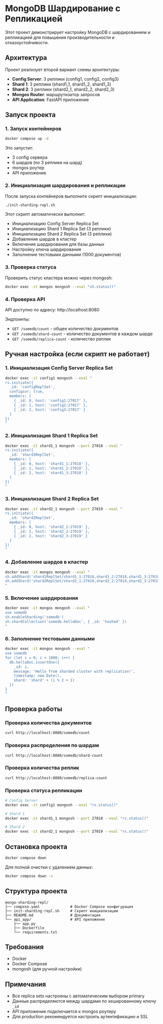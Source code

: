 # MongoDB Шардирование с Репликацией

Этот проект демонстрирует настройку MongoDB с шардированием и репликацией для повышения производительности и отказоустойчивости.

## Архитектура

Проект реализует второй вариант схемы архитектуры:
- **Config Server**: 3 реплики (config1, config2, config3)
- **Shard 1**: 3 реплики (shard1_1, shard1_2, shard1_3)
- **Shard 2**: 3 реплики (shard2_1, shard2_2, shard2_3)
- **Mongos Router**: маршрутизатор запросов
- **API Application**: FastAPI приложение

## Запуск проекта

### 1. Запуск контейнеров

```bash
docker compose up -d
```

Это запустит:
- 3 config сервера
- 6 шардов (по 3 реплики на шард)
- mongos роутер
- API приложение

### 2. Инициализация шардирования и репликации

После запуска контейнеров выполните скрипт инициализации:

```bash
./init-sharding-repl.sh
```

Этот скрипт автоматически выполнит:
- Инициализацию Config Server Replica Set
- Инициализацию Shard 1 Replica Set (3 реплики)
- Инициализацию Shard 2 Replica Set (3 реплики)
- Добавление шардов в кластер
- Включение шардирования для базы данных
- Настройку ключа шардирования
- Заполнение тестовыми данными (1000 документов)

### 3. Проверка статуса

Проверить статус кластера можно через mongosh:

```bash
docker exec -it mongos mongosh --eval "sh.status()"
```

### 4. Проверка API

API доступно по адресу: http://localhost:8080

Эндпоинты:
- `GET /somedb/count` - общее количество документов
- `GET /somedb/shard-count` - количество документов в каждом шарде
- `GET /somedb/replica-count` - количество реплик

## Ручная настройка (если скрипт не работает)

### 1. Инициализация Config Server Replica Set

```bash
docker exec -it config1 mongosh --eval "
rs.initiate({
  _id: 'configReplSet',
  configsvr: true,
  members: [
    { _id: 0, host: 'config1:27017' },
    { _id: 1, host: 'config2:27017' },
    { _id: 2, host: 'config3:27017' }
  ]
})
"
```

### 2. Инициализация Shard 1 Replica Set

```bash
docker exec -it shard1_1 mongosh --port 27018 --eval "
rs.initiate({
  _id: 'shard1ReplSet',
  members: [
    { _id: 0, host: 'shard1_1:27018' },
    { _id: 1, host: 'shard1_2:27018' },
    { _id: 2, host: 'shard1_3:27018' }
  ]
})
"
```

### 3. Инициализация Shard 2 Replica Set

```bash
docker exec -it shard2_1 mongosh --port 27019 --eval "
rs.initiate({
  _id: 'shard2ReplSet',
  members: [
    { _id: 0, host: 'shard2_1:27019' },
    { _id: 1, host: 'shard2_2:27019' },
    { _id: 2, host: 'shard2_3:27019' }
  ]
})
"
```

### 4. Добавление шардов в кластер

```bash
docker exec -it mongos mongosh --eval "
sh.addShard('shard1ReplSet/shard1_1:27018,shard1_2:27018,shard1_3:27018')
sh.addShard('shard2ReplSet/shard2_1:27019,shard2_2:27019,shard2_3:27019')
"
```

### 5. Включение шардирования

```bash
docker exec -it mongos mongosh --eval "
use somedb
sh.enableSharding('somedb')
sh.shardCollection('somedb.helloDoc', { _id: 'hashed' })
"
```

### 6. Заполнение тестовыми данными

```bash
docker exec -it mongos mongosh --eval "
use somedb
for (let i = 0; i < 1000; i++) {
  db.helloDoc.insertOne({
    _id: i,
    message: 'Hello from sharded cluster with replication!',
    timestamp: new Date(),
    shard: 'shard' + (i % 2 + 1)
  })
}
"
```

## Проверка работы

### Проверка количества документов

```bash
curl http://localhost:8080/somedb/count
```

### Проверка распределения по шардам

```bash
curl http://localhost:8080/somedb/shard-count
```

### Проверка количества реплик

```bash
curl http://localhost:8080/somedb/replica-count
```

### Проверка статуса репликации

```bash
# Config Server
docker exec -it config1 mongosh --eval "rs.status()"

# Shard 1
docker exec -it shard1_1 mongosh --port 27018 --eval "rs.status()"

# Shard 2
docker exec -it shard2_1 mongosh --port 27019 --eval "rs.status()"
```

## Остановка проекта

```bash
docker compose down
```

Для полной очистки с удалением данных:

```bash
docker compose down -v
```

## Структура проекта

```
mongo-sharding-repl/
├── compose.yaml              # Docker Compose конфигурация
├── init-sharding-repl.sh     # Скрипт инициализации
├── README.md                 # Документация
└── api_app/                  # API приложение
    ├── app.py
    ├── Dockerfile
    └── requirements.txt
```

## Требования

- Docker
- Docker Compose
- mongosh (для ручной настройки)

## Примечания

- Все replica sets настроены с автоматическим выбором primary
- Данные распределяются между шардами по хешированному ключу `_id`
- API приложение подключается к mongos роутеру
- Для production рекомендуется настроить аутентификацию и SSL 